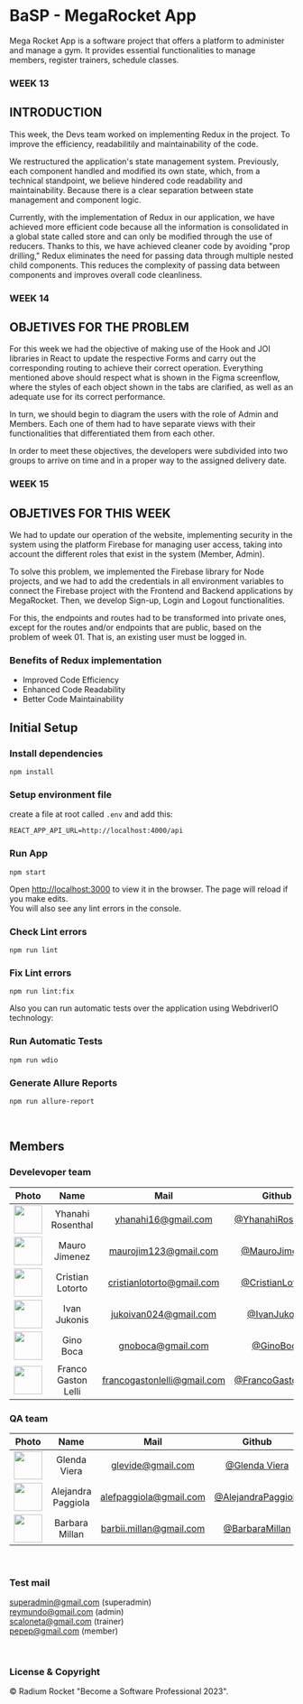 # BaSP - MegaRocket App

Mega Rocket App is a software project that offers a platform to administer and manage a gym. It provides essential functionalities to manage members, register trainers, schedule classes.

### WEEK 13

## INTRODUCTION

This week, the Devs team worked on implementing Redux in the project. To improve the efficiency, readabilitily and maintainability of the code.

We restructured the application's state management system. Previously, each component handled and modified its own state, which, from a technical standpoint, we believe hindered code readability and maintainability. Because there is a clear separation between state management and component logic.

Currently, with the implementation of Redux in our application, we have achieved more efficient code because all the information is consolidated in a global state called store and can only be modified through the use of reducers. Thanks to this, we have achieved cleaner code by avoiding "prop drilling," Redux eliminates the need for passing data through multiple nested child components. This reduces the complexity of passing data between components and improves overall code cleanliness.

### WEEK 14

## OBJETIVES FOR THE PROBLEM

For this week we had the objective of making use of the Hook and JOI libraries in React to update the respective Forms and carry out the corresponding routing to achieve their correct operation.
Everything mentioned above should respect what is shown in the Figma screenflow, where the styles of each object shown in the tabs are clarified, as well as an adequate use for its correct performance.

In turn, we should begin to diagram the users with the role of Admin and Members. Each one of them had to have separate views with their functionalities that differentiated them from each other.

In order to meet these objectives, the developers were subdivided into two groups to arrive on time and in a proper way to the assigned delivery date.

### WEEK 15

## OBJETIVES FOR THIS WEEK

We had to update our operation of the website, implementing security in the system using the platform Firebase for managing user access, taking into account the different roles that exist in the system (Member, Admin).

To solve this problem, we implemented the Firebase library for Node projects, and we had to add the credentials in all environment variables to connect the Firebase project with the Frontend and Backend applications by MegaRocket.
Then, we develop Sign-up, Login and Logout functionalities.

For this, the endpoints and routes had to be transformed into private ones, except for the routes and/or endpoints that are public, based on the problem of week 01. That is, an existing user must be logged in.

### Benefits of Redux implementation

- Improved Code Efficiency
  <br>
- Enhanced Code Readability
  <br>
- Better Code Maintainability

## Initial Setup

### Install dependencies

    npm install

### Setup environment file

create a file at root called `.env` and add this:

    REACT_APP_API_URL=http://localhost:4000/api

### Run App

    npm start

Open [http://localhost:3000](http://localhost:3000) to view it in the browser.
The page will reload if you make edits.\
You will also see any lint errors in the console.

### Check Lint errors

    npm run lint

### Fix Lint errors

    npm run lint:fix


Also you can run automatic tests over the application using WebdriverIO technology:

### Run Automatic Tests

    npm run wdio

### Generate Allure Reports

    npm run allure-report

<br>

## Members

### Develevoper team

|                                          Photo                                           |        Name         |               Mail               |                          Github                          |
| :--------------------------------------------------------------------------------------: | :-----------------: | :------------------------------: | :------------------------------------------------------: |
| <img src="https://avatars.githubusercontent.com/u/127541829?v=4" height="50" width="50"> |  Yhanahi Rosenthal  |       yhanahi16@gmail.com        | [@YhanahiRosenthal](https://github.com/YhanahiRosenthal) |
| <img src="https://avatars.githubusercontent.com/u/102418096?v=4" height="50" width="50"> |    Mauro Jimenez    |      maurojim123@gmail.com       |      [@MauroJimenez](https://github.com/maurojjzz)       |
| <img src="https://avatars.githubusercontent.com/u/91099276?v=4" height="50" width="50">  |  Cristian Lotorto   |    cristianlotorto@gmail.com     |  [@CristianLotorto](https://github.com/CristianLotorto)  |
| <img src="https://avatars.githubusercontent.com/u/49520632?v=4" height="50" width="50">  |    Ivan Jukonis     |      jukoivan024@gmail.com       |      [@IvanJukonis](https://github.com/IvanJukonis)      |
| <img src="https://avatars.githubusercontent.com/u/93749172?v=4" height="50" width="50">  |      Gino Boca      |        gnoboca@gmail.com         |        [@GinoBoca](https://github.com/Ginoboca1)         |
| <img src="https://avatars.githubusercontent.com/u/70213263?v=4" height="50" width="50">  | Franco Gaston Lelli |   francogastonlelli@gmail.com    |   [@FrancoGastonLelli](https://github.com/FrancoLelli)   |

### QA team

|                                          Photo                                           |        Name        |           Mail           |                        Github                        |
| :--------------------------------------------------------------------------------------: | :----------------: | :----------------------: | :--------------------------------------------------: |
| <img src="https://avatars.githubusercontent.com/u/127681628?v=4" height="50" width="50"> |    Glenda Viera    |    glevide@gmail.com     |     [@Glenda Viera](https://github.com/GleViDe)      |
| <img src="https://avatars.githubusercontent.com/u/127527880?v=4" height="50" width="50"> | Alejandra Paggiola |  alefpaggiola@gmail.com  | [@AlejandraPaggiola](https://github.com/AlePaggiola) |
| <img src="https://avatars.githubusercontent.com/u/127547287?v=4" height="50" width="50"> |   Barbara Millan   | barbii.millan@gmail.com  |   [@BarbaraMillan](https://github.com/Barbimillan)   |

<br>

### Test mail

superadmin@gmail.com (superadmin)
<br>
reymundo@gmail.com (admin)
<br>
scaloneta@gmail.com (trainer)
<br>
pepep@gmail.com (member)

<br>

### License & Copyright

© Radium Rocket "Become a Software Professional 2023".
